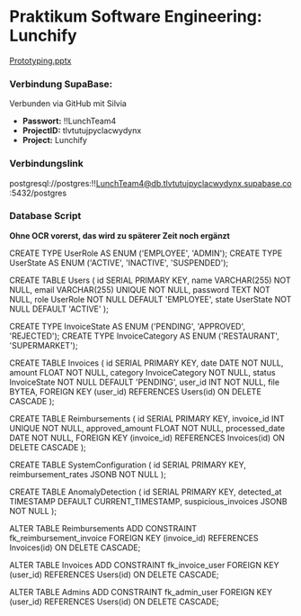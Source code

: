 # Praktikum Software Engineering: Lunchify
[Prototyping.pptx](https://github.com/user-attachments/files/19247546/Prototyping.pptx)


### Verbindung SupaBase:
Verbunden via GitHub mit Silvia
- **Passwort:** !!LunchTeam4
- **ProjectID:** tlvtutujpyclacwydynx
- **Project:** Lunchify

### Verbindungslink
postgresql://postgres:!!LunchTeam4@db.tlvtutujpyclacwydynx.supabase.co:5432/postgres


### Database Script
**Ohne OCR vorerst, das wird zu späterer Zeit noch ergänzt**

CREATE TYPE UserRole AS ENUM ('EMPLOYEE', 'ADMIN');
CREATE TYPE UserState AS ENUM ('ACTIVE', 'INACTIVE', 'SUSPENDED');

CREATE TABLE Users (
id SERIAL PRIMARY KEY,
name VARCHAR(255) NOT NULL,
email VARCHAR(255) UNIQUE NOT NULL,
password TEXT NOT NULL,
role UserRole NOT NULL DEFAULT 'EMPLOYEE',
state UserState NOT NULL DEFAULT 'ACTIVE'
);

CREATE TYPE InvoiceState AS ENUM ('PENDING', 'APPROVED', 'REJECTED');
CREATE TYPE InvoiceCategory AS ENUM ('RESTAURANT', 'SUPERMARKET');

CREATE TABLE Invoices (
id SERIAL PRIMARY KEY,
date DATE NOT NULL,
amount FLOAT NOT NULL,
category InvoiceCategory NOT NULL,
status InvoiceState NOT NULL DEFAULT 'PENDING',
user_id INT NOT NULL,
file BYTEA,
FOREIGN KEY (user_id) REFERENCES Users(id) ON DELETE CASCADE
);

CREATE TABLE Reimbursements (
id SERIAL PRIMARY KEY,
invoice_id INT UNIQUE NOT NULL,
approved_amount FLOAT NOT NULL,
processed_date DATE NOT NULL,
FOREIGN KEY (invoice_id) REFERENCES Invoices(id) ON DELETE CASCADE
);

CREATE TABLE SystemConfiguration (
id SERIAL PRIMARY KEY,
reimbursement_rates JSONB NOT NULL
);

CREATE TABLE AnomalyDetection (
id SERIAL PRIMARY KEY,
detected_at TIMESTAMP DEFAULT CURRENT_TIMESTAMP,
suspicious_invoices JSONB NOT NULL
);

ALTER TABLE Reimbursements
ADD CONSTRAINT fk_reimbursement_invoice FOREIGN KEY (invoice_id) REFERENCES Invoices(id) ON DELETE CASCADE;

ALTER TABLE Invoices
ADD CONSTRAINT fk_invoice_user FOREIGN KEY (user_id) REFERENCES Users(id) ON DELETE CASCADE;

ALTER TABLE Admins
ADD CONSTRAINT fk_admin_user FOREIGN KEY (user_id) REFERENCES Users(id) ON DELETE CASCADE;